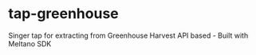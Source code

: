 # tap-greenhouse
Singer tap for extracting from Greenhouse Harvest API based - Built with Meltano SDK 
